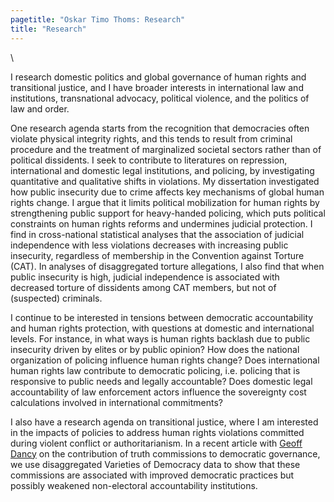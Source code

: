 ```yaml
---
pagetitle: "Oskar Timo Thoms: Research"
title: "Research"
---
```


\  

I research domestic politics and global governance of human rights and transitional justice, and I have broader interests in international law and institutions, transnational advocacy, political violence, and the politics of law and order.

One research agenda starts from the recognition that democracies often violate physical integrity rights, and this tends to result from criminal procedure and the treatment of marginalized societal sectors rather than of political dissidents. I seek to contribute to literatures on repression, international and domestic legal institutions, and policing, by investigating quantitative and qualitative shifts in violations. My dissertation investigated how public insecurity due to crime affects key mechanisms of global human rights change. I argue that it limits political mobilization for human rights by strengthening public support for heavy-handed policing, which puts political constraints on human rights reforms and undermines judicial protection. I find in cross-national statistical analyses that the association of judicial independence with less violations decreases with increasing public insecurity, regardless of membership in the Convention against Torture (CAT). In analyses of disaggregated torture allegations, I also find that when public insecurity is high, judicial independence is associated with decreased torture of dissidents among CAT members, but not of (suspected) criminals.
    
I continue to be interested in tensions between democratic accountability and human rights protection, with questions at domestic and international levels. For instance, in what ways is human rights backlash due to public insecurity driven by elites or by public opinion? How does the national organization of policing influence human rights change? Does international human rights law contribute to democratic policing, i.e. policing that is responsive to public needs and legally accountable? Does domestic legal accountability of law enforcement actors influence the sovereignty cost calculations involved in international commitments?
    
I also have a research agenda on transitional justice, where I am interested in the impacts of policies to address human rights violations committed during violent conflict or authoritarianism. In a recent article with [Geoff Dancy](http://sites.google.com/view/geoffdancy/home) on the contribution of truth commissions to democratic governance, we use disaggregated Varieties of Democracy data to show that these commissions are associated with improved democratic practices but possibly weakened non-electoral accountability institutions.
